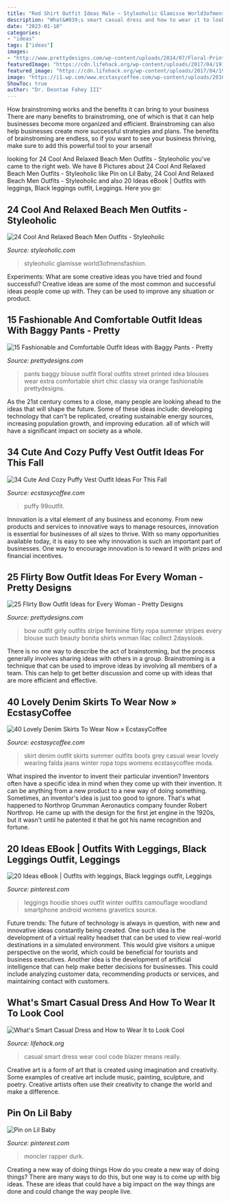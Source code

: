 ```yaml
---
title: "Red Shirt Outfit Ideas Male ~ Styleoholic Glamisse World3ofmensfashion"
description: "What&#039;s smart casual dress and how to wear it to look cool"
date: "2023-01-10"
categories:
- "ideas"
tags: ["ideas"]
images:
- "http://www.prettydesigns.com/wp-content/uploads/2014/07/Floral-Printed-Top-and-Black-Baggy-Pants-Outfit.jpg"
featuredImage: "https://cdn.lifehack.org/wp-content/uploads/2017/04/19141727/5a257d0c2c620b1db88fd59b80d0ee9d.jpg"
featured_image: "https://cdn.lifehack.org/wp-content/uploads/2017/04/19141727/5a257d0c2c620b1db88fd59b80d0ee9d.jpg"
image: "https://i1.wp.com/www.ecstasycoffee.com/wp-content/uploads/2016/10/Denim-Skirt-Outfit5.jpg"
ShowToc: true
author: "Dr. Deontae Fahey III"
---
```



How brainstroming works and the benefits it can bring to your business
There are many benefits to brainstroming, one of which is that it can help businesses become more organized and efficient. Brainstroming can also help businesses create more successful strategies and plans. The benefits of brainstroming are endless, so if you want to see your business thriving, make sure to add this powerful tool to your arsenal!

	

		
looking for 24 Cool And Relaxed Beach Men Outfits - Styleoholic you've came to the right web. We have 8 Pictures about 24 Cool And Relaxed Beach Men Outfits - Styleoholic like Pin on Lil Baby, 24 Cool And Relaxed Beach Men Outfits - Styleoholic and also 20 Ideas eBook | Outfits with leggings, Black leggings outfit, Leggings. Here you go:
		
    
## 24 Cool And Relaxed Beach Men Outfits - Styleoholic

<img loading=lazy src="https://i.styleoholic.com/cool-and-relaxed-beach-men-outfits-13.jpg" onerror="this.onerror=null;this.src='https://tse2.mm.bing.net/th?id=OIP.vQWwAozIgKrIthvbo7fK-gHaLF&amp;pid=15.1';" alt="24 Cool And Relaxed Beach Men Outfits - Styleoholic">

_Source: styleoholic.com_

>styleoholic glamisse world3ofmensfashion. 

	

Experiments: What are some creative ideas you have tried and found successful?
Creative ideas are some of the most common and successful ideas people come up with. They can be used to improve any situation or product.

    
## 15 Fashionable And Comfortable Outfit Ideas With Baggy Pants - Pretty

<img loading=lazy src="http://www.prettydesigns.com/wp-content/uploads/2014/07/Floral-Printed-Top-and-Black-Baggy-Pants-Outfit.jpg" onerror="this.onerror=null;this.src='https://tse1.mm.bing.net/th?id=OIP.Tw8j6ID4OO2P9uP-M3ItTgHaK2&amp;pid=15.1';" alt="15 Fashionable and Comfortable Outfit Ideas with Baggy Pants - Pretty">

_Source: prettydesigns.com_

>pants baggy blouse outfit floral outfits street printed idea blouses wear extra comfortable shirt chic classy via orange fashionable prettydesigns. 

	

As the 21st century comes to a close, many people are looking ahead to the ideas that will shape the future. Some of these ideas include: developing technology that can't be replicated, creating sustainable energy sources, increasing population growth, and improving education. all of which will have a significant impact on society as a whole.

    
## 34 Cute And Cozy Puffy Vest Outfit Ideas For This Fall

<img loading=lazy src="https://i2.wp.com/www.ecstasycoffee.com/wp-content/uploads/2016/11/Cozy-Puffy-Vest-Outfits-Ideas38.jpg?resize=600%2C800&amp;ssl=1" onerror="this.onerror=null;this.src='https://tse3.mm.bing.net/th?id=OIP.6ImzGM_7yP1ekjFpNm8jlAHaJ4&amp;pid=15.1';" alt="34 Cute And Cozy Puffy Vest Outfit Ideas For This Fall">

_Source: ecstasycoffee.com_

>puffy 99outfit. 

	

Innovation is a vital element of any business and economy. From new products and services to innovative ways to manage resources, innovation is essential for businesses of all sizes to thrive. With so many opportunities available today, it is easy to see why innovation is such an important part of businesses. One way to encourage innovation is to reward it with prizes and financial incentives.

    
## 25 Flirty Bow Outfit Ideas For Every Woman - Pretty Designs

<img loading=lazy src="http://www.prettydesigns.com/wp-content/uploads/2014/05/Stripe-Outfit-with-a-Bow.jpg" onerror="this.onerror=null;this.src='https://tse1.mm.bing.net/th?id=OIP.ZlwpkjQA5kFfOjPR_WI00wHaLI&amp;pid=15.1';" alt="25 Flirty Bow Outfit Ideas for Every Woman - Pretty Designs">

_Source: prettydesigns.com_

>bow outfit girly outfits stripe feminine flirty ropa summer stripes every blouse such beauty bonita shirts woman lilac collect 2dayslook. 

	

There is no one way to describe the act of brainstorming, but the process generally involves sharing ideas with others in a group. Brainstroming is a technique that can be used to improve ideas by involving all members of a team. This can help to get better discussion and come up with ideas that are more efficient and effective.

    
## 40 Lovely Denim Skirts To Wear Now » EcstasyCoffee

<img loading=lazy src="https://i1.wp.com/www.ecstasycoffee.com/wp-content/uploads/2016/10/Denim-Skirt-Outfit5.jpg" onerror="this.onerror=null;this.src='https://tse4.mm.bing.net/th?id=OIP.5BMhRnCsbho0WxPc0WzN3QAAAA&amp;pid=15.1';" alt="40 Lovely Denim Skirts To Wear Now » EcstasyCoffee">

_Source: ecstasycoffee.com_

>skirt denim outfit skirts summer outfits boots grey casual wear lovely wearing falda jeans winter ropa tops womens ecstasycoffee moda. 

	

What inspired the inventor to invent their particular invention?
Inventors often have a specific idea in mind when they come up with their invention. It can be anything from a new product to a new way of doing something. Sometimes, an inventor's idea is just too good to ignore. That's what happened to Northrop Grumman Aeronautics company founder Robert Northrop. He came up with the design for the first jet engine in the 1920s, but it wasn't until he patented it that he got his name recognition and fortune.

    
## 20 Ideas EBook | Outfits With Leggings, Black Leggings Outfit, Leggings

<img loading=lazy src="https://i.pinimg.com/736x/31/4a/34/314a3422dcc8b7389d067ed96cb433cf.jpg" onerror="this.onerror=null;this.src='https://tse2.mm.bing.net/th?id=OIP.OLxXFbVGc7K3kU-TcqtEOgHaPL&amp;pid=15.1';" alt="20 Ideas eBook | Outfits with leggings, Black leggings outfit, Leggings">

_Source: pinterest.com_

>leggings hoodie shoes outfit winter outfits camouflage woodland smartphone android womens gravetics source. 

	

Future trends:
The future of technology is always in question, with new and innovative ideas constantly being created. One such idea is the development of a virtual reality headset that can be used to view real-world destinations in a simulated environment. This would give visitors a unique perspective on the world, which could be beneficial for tourists and business executives. Another idea is the development of artificial intelligence that can help make better decisions for businesses. This could include analyzing customer data, recommending products or services, and maintaining contact with customers.

    
## What&#039;s Smart Casual Dress And How To Wear It To Look Cool

<img loading=lazy src="https://cdn.lifehack.org/wp-content/uploads/2017/04/19141727/5a257d0c2c620b1db88fd59b80d0ee9d.jpg" onerror="this.onerror=null;this.src='https://tse4.mm.bing.net/th?id=OIP.siPv1QaqWj-MWK3__CTAZAHaMa&amp;pid=15.1';" alt="What&#039;s Smart Casual Dress and How to Wear It to Look Cool">

_Source: lifehack.org_

>casual smart dress wear cool code blazer means really. 

	

Creative art is a form of art that is created using imagination and creativity. Some examples of creative art include music, painting, sculpture, and poetry. Creative artists often use their creativity to change the world and make a difference.

    
## Pin On Lil Baby

<img loading=lazy src="https://i.pinimg.com/736x/ca/d1/d2/cad1d2e749bbde12568fb2e5f74681e0.jpg" onerror="this.onerror=null;this.src='https://tse1.mm.bing.net/th?id=OIP.DSus6eiWGeKpekc104aNIwAAAA&amp;pid=15.1';" alt="Pin on Lil Baby">

_Source: pinterest.com_

>moncler rapper durk. 

	

Creating a new way of doing things
How do you create a new way of doing things? There are many ways to do this, but one way is to come up with big ideas. These are ideas that could have a big impact on the way things are done and could change the way people live.


